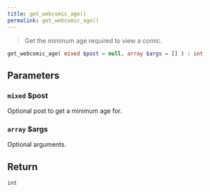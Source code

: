 ```yaml
---
title: get_webcomic_age()
permalink: get_webcomic_age()
---
```


> Get the minimum age required to view a comic.

```php
get_webcomic_age( mixed $post = null, array $args = [] ) : int
```

## Parameters

### `mixed` $post
Optional post to get a minimum age for.

### `array` $args
Optional arguments.

## Return

`int`
